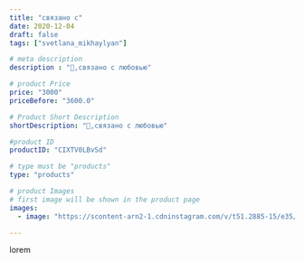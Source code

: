 ```yaml
---
title: "связано с"
date: 2020-12-04
draft: false
tags: ["svetlana_mikhaylyan"]

# meta description
description : "🐼,связано с любовью"

# product Price
price: "3000"
priceBefore: "3600.0"

# Product Short Description
shortDescription: "🐼,связано с любовью"

#product ID
productID: "CIXTV0LBvSd"

# type must be "products"
type: "products"

# product Images
# first image will be shown in the product page
images:
  - image: "https://scontent-arn2-1.cdninstagram.com/v/t51.2885-15/e35/129397030_4795762060494650_5970826654687303128_n.jpg?se=7&tp=1&_nc_ht=scontent-arn2-1.cdninstagram.com&_nc_cat=102&_nc_ohc=WIWL54XkKwgAX_kT5e2&ccb=7-4&oh=c01f8349bc86c47131ccf1928160773f&oe=60830043&_nc_sid=86f79a&ig_cache_key=MjQ1NjUxNzE4Mzc2NjE5NzQwNQ%3D%3D.2-ccb7-4"

---
```

lorem
